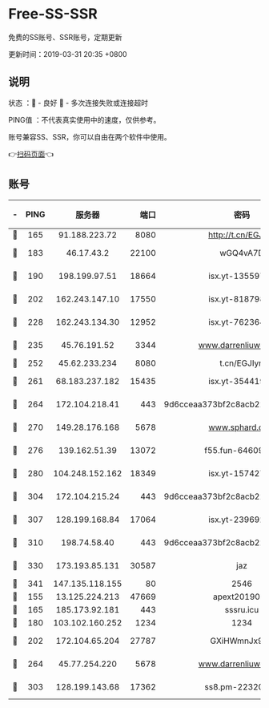 # Free-SS-SSR

免费的SS账号、SSR账号，定期更新

更新时间：2019-03-31 20:35 +0800

## 说明

状态     ：🙂 - 良好 🙁 - 多次连接失败或连接超时

PING值   ：不代表真实使用中的速度，仅供参考。

账号兼容SS、SSR，你可以自由在两个软件中使用。

👉[扫码页面](https://liesauer.github.io/Free-SS-SSR/)👈

## 账号

|-|PING|服务器|端口|密码|加密方式|区域|
|:----:|:----:|:-----:|-----:|:----:|:----:|:----:|
|🙂|165|91.188.223.72|8080|http://t.cn/EGJIyrl|rc4-md5|RU|
|🙂|183|46.17.43.2|22100|wGQ4vA7D|aes-256-gcm|RU|
|🙂|190|198.199.97.51|18664|isx.yt-13559717|aes-256-cfb|US|
|🙂|202|162.243.147.10|17550|isx.yt-81879846|aes-256-cfb|US|
|🙂|228|162.243.134.30|12952|isx.yt-76236422|aes-256-cfb|US|
|🙂|235|45.76.191.52|3344|www.darrenliuwei.com|aes-256-cfb|JP|
|🙂|252|45.62.233.234|8080|t.cn/EGJIyrl|rc4-md5|CA|
|🙂|261|68.183.237.182|15435|isx.yt-35441993|aes-256-cfb|SG|
|🙂|264|172.104.218.41|443|9d6cceaa373bf2c8acb22e60b6a58be6|aes-256-cfb|US|
|🙂|270|149.28.176.168|5678|www.sphard.com|aes-256-cfb|AU|
|🙂|276|139.162.51.39|13072|f55.fun-64609790|aes-256-cfb|SG|
|🙂|280|104.248.152.162|18349|isx.yt-15742711|aes-256-cfb|SG|
|🙂|304|172.104.215.24|443|9d6cceaa373bf2c8acb22e60b6a58be6|aes-256-cfb|US|
|🙂|307|128.199.168.84|17064|isx.yt-23969273|aes-256-cfb|SG|
|🙂|310|198.74.58.40|443|9d6cceaa373bf2c8acb22e60b6a58be6|aes-256-cfb|US|
|🙂|330|173.193.85.131|30587|jaz|aes-256-cfb|US|
|🙂|341|147.135.118.155|80|2546|chacha20|US|
|🙂|155|13.125.224.213|47669|apext2019001|chacha20|KR|
|🙂|165|185.173.92.181|443|sssru.icu|rc4-md5|RU|
|🙂|180|103.102.160.252|1234|1234|rc4-md5|JP|
|🙂|202|172.104.65.204|27787|GXiHWmnJx94S|aes-256-cfb|JP|
|🙂|264|45.77.254.220|5678|www.darrenliuwei.com|aes-256-cfb|SG|
|🙂|303|128.199.143.68|17362|ss8.pm-22320506|aes-256-cfb|SG|
